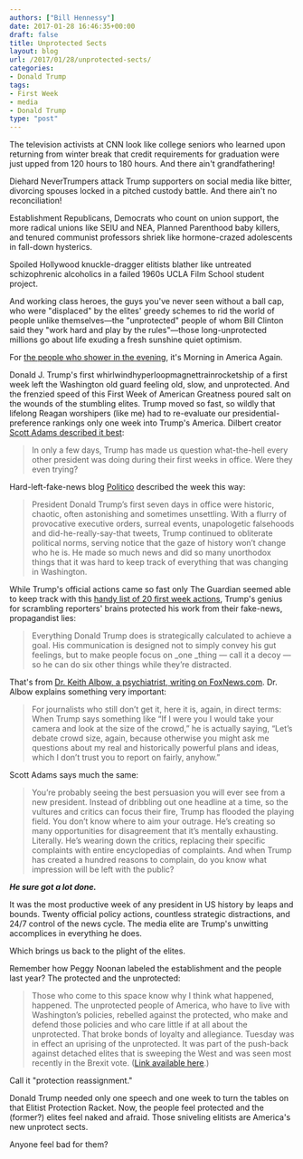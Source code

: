 ```yaml
---
authors: ["Bill Hennessy"]
date: 2017-01-28 16:46:35+00:00
draft: false
title: Unprotected Sects
layout: blog
url: /2017/01/28/unprotected-sects/
categories:
- Donald Trump
tags:
- First Week
- media
- Donald Trump
type: "post"
---
```


The television activists at CNN look like college seniors who learned upon returning from winter break that credit requirements for graduation were just upped from 120 hours to 180 hours. And there ain't grandfathering!

Diehard NeverTrumpers attack Trump supporters on social media like bitter, divorcing spouses locked in a pitched custody battle. And there ain't no reconciliation!

Establishment Republicans, Democrats who count on union support, the more radical unions like SEIU and NEA, Planned Parenthood baby killers, and tenured communist professors shriek like hormone-crazed adolescents in fall-down hysterics.

Spoiled Hollywood knuckle-dragger elitists blather like untreated schizophrenic alcoholics in a failed 1960s UCLA Film School student project.

And working class heroes, the guys you've never seen without a ball cap, who were "displaced" by the elites' greedy schemes to rid the world of people unlike themselves—the "unprotected" people of whom Bill Clinton said they "work hard and play by the rules"—those long-unprotected millions go about life exuding a fresh sunshine quiet optimism.

For [the people who shower in the evening](https://hennessysview.com/2017/01/14/americas-business-is-jobs-not-college/), it's Morning in America Again.

Donald J. Trump's first whirlwindhyperloopmagnettrainrocketship of a first week left the Washington old guard feeling old, slow, and unprotected. And the frenzied speed of this First Week of American Greatness poured salt on the wounds of the stumbling elites. Trump moved so fast, so wildly that lifelong Reagan worshipers (like me) had to re-evaluate our presidential-preference rankings only one week into Trump's America. Dilbert creator [Scott Adams described it best](https://blog.dilbert.com/post/156399716951/outrage-dilution):



> In only a few days, Trump has made us question what-the-hell every other president was doing during their first weeks in office. Were they even trying?



Hard-left-fake-news blog [Politico](https://www.politico.com/magazine/story/2017/01/president-trump-week-one-first-administration-214699) described the week this way:



> President Donald Trump’s first seven days in office were historic, chaotic, often astonishing and sometimes unsettling. With a flurry of provocative executive orders, surreal events, unapologetic falsehoods and did-he-really-say-that tweets, Trump continued to obliterate political norms, serving notice that the gaze of history won’t change who he is. He made so much news and did so many unorthodox things that it was hard to keep track of everything that was changing in Washington.



While Trump's official actions came so fast only The Guardian seemed able to keep track with this [handy list of 20 first week actions](https://www.theguardian.com/us-news/2017/jan/27/trump-first-12-official-presidential-actions), Trump's genius for scrambling reporters' brains protected his work from their fake-news, propagandist lies:



> Everything Donald Trump does is strategically calculated to achieve a goal. His communication is designed not to simply convey his gut feelings, but to make people focus on _one _thing — call it a decoy — so he can do six other things while they’re distracted.



That's from [Dr. Keith Albow, a psychiatrist, writing on FoxNews.com](https://www.foxnews.com/opinion/2017/01/27/dr-keith-ablow-whats-really-going-on-in-trumps-mind-hint-its-not-what-think.html). Dr. Albow explains something very important:



> For journalists who still don’t get it, here it is, again, in direct terms: When Trump says something like “If I were you I would take your camera and look at the size of the crowd,” he is actually saying, “Let’s debate crowd size, again, because otherwise you might ask me questions about my real and historically powerful plans and ideas, which I don’t trust you to report on fairly, anyhow.”



Scott Adams says much the same:



> You’re probably seeing the best persuasion you will ever see from a new president. Instead of dribbling out one headline at a time, so the vultures and critics can focus their fire, Trump has flooded the playing field. You don’t know where to aim your outrage. He’s creating so many opportunities for disagreement that it’s mentally exhausting. Literally. He’s wearing down the critics, replacing their specific complaints with entire encyclopedias of complaints. And when Trump has created a hundred reasons to complain, do you know what impression will be left with the public?

_**He sure got a lot done.**_



It was the most productive week of any president in US history by leaps and bounds. Twenty official policy actions, countless strategic distractions, and 24/7 control of the news cycle. The media elite are Trump's unwitting accomplices in everything he does.

Which brings us back to the plight of the elites.

Remember how Peggy Noonan labeled the establishment and the people last year? The protected and the unprotected:



> Those who come to this space know why I think what happened, happened. The unprotected people of America, who have to live with Washington’s policies, rebelled against the protected, who make and defend those policies and who care little if at all about the unprotected. That broke bonds of loyalty and allegiance. Tuesday was in effect an uprising of the unprotected. It was part of the push-back against detached elites that is sweeping the West and was seen most recently in the Brexit vote. ([Link available here](https://hennessysview.com/2016/11/11/how-donald-trump-completed-the-tea-party/).)



Call it "protection reassignment."

Donald Trump needed only one speech and one week to turn the tables on that Elitist Protection Racket. Now, the people feel protected and the (former?) elites feel naked and afraid. Those sniveling elitists are America's new unprotect sects.

Anyone feel bad for them?


